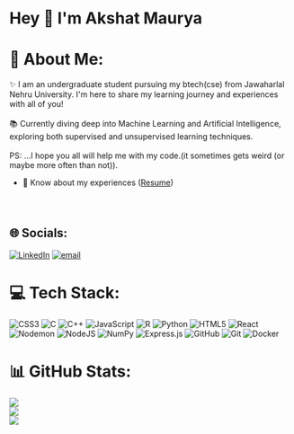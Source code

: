 <h1 align="left">Hey 👋 I'm Akshat Maurya</h1>


# 💫 About Me:
✨ I am an undergraduate student pursuing my btech(cse) from Jawaharlal Nehru University. I'm here to share my learning journey and experiences with all of you!<br><br>📚 Currently diving deep into Machine Learning and Artificial Intelligence, exploring both supervised and unsupervised learning techniques.<br><br> PS: ...I hope you all will help me with my code.(it sometimes gets weird (or maybe more often than not)). <br>
- 📄 Know about my experiences ([Resume](https://docs.google.com/document/d/11teN1AIXPwcbmjaMYCbqGuj0V68OdwgUNG70WdKzaMo/edit?usp=sharing))
###
<br>

## 🌐 Socials:
[![LinkedIn](https://img.shields.io/badge/LinkedIn-%230077B5.svg?logo=linkedin&logoColor=white)](https://linkedin.com/in/akshat-maurya-34a913295) [![email](https://img.shields.io/badge/Email-D14836?logo=gmail&logoColor=white)](mailto:akshatmaurya9451504@gmail.com) 

# 💻 Tech Stack:
![CSS3](https://img.shields.io/badge/css3-%231572B6.svg?style=for-the-badge&logo=css3&logoColor=white) ![C](https://img.shields.io/badge/c-%2300599C.svg?style=for-the-badge&logo=c&logoColor=white) ![C++](https://img.shields.io/badge/c++-%2300599C.svg?style=for-the-badge&logo=c%2B%2B&logoColor=white) ![JavaScript](https://img.shields.io/badge/javascript-%23323330.svg?style=for-the-badge&logo=javascript&logoColor=%23F7DF1E) ![R](https://img.shields.io/badge/r-%23276DC3.svg?style=for-the-badge&logo=r&logoColor=white) ![Python](https://img.shields.io/badge/python-3670A0?style=for-the-badge&logo=python&logoColor=ffdd54) ![HTML5](https://img.shields.io/badge/html5-%23E34F26.svg?style=for-the-badge&logo=html5&logoColor=white) ![React](https://img.shields.io/badge/react-%2320232a.svg?style=for-the-badge&logo=react&logoColor=%2361DAFB) ![Nodemon](https://img.shields.io/badge/NODEMON-%23323330.svg?style=for-the-badge&logo=nodemon&logoColor=%BBDEAD) ![NodeJS](https://img.shields.io/badge/node.js-6DA55F?style=for-the-badge&logo=node.js&logoColor=white) ![NumPy](https://img.shields.io/badge/numpy-%23013243.svg?style=for-the-badge&logo=numpy&logoColor=white) ![Express.js](https://img.shields.io/badge/express.js-%23404d59.svg?style=for-the-badge&logo=express&logoColor=%2361DAFB) ![GitHub](https://img.shields.io/badge/github-%23121011.svg?style=for-the-badge&logo=github&logoColor=white) ![Git](https://img.shields.io/badge/git-%23F05033.svg?style=for-the-badge&logo=git&logoColor=white) ![Docker](https://img.shields.io/badge/docker-%230db7ed.svg?style=for-the-badge&logo=docker&logoColor=white)
# 📊 GitHub Stats:
![](https://github-readme-stats.vercel.app/api?username=akshat09867&theme=dark&hide_border=false&include_all_commits=false&count_private=false)<br/>
![](https://github-readme-streak-stats.herokuapp.com/?user=akshat09867&theme=dark&hide_border=false)<br/>
![](https://github-readme-stats.vercel.app/api/top-langs/?username=akshat09867&theme=dark&hide_border=false&include_all_commits=false&count_private=false&layout=compact)


